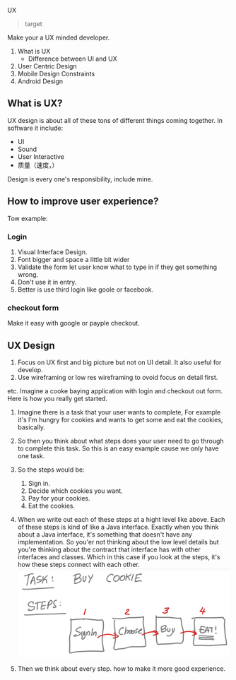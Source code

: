 UX

> target

Make your a UX minded developer.

1. What is UX
    - Difference between UI and UX
2. User Centric Design
3. Mobile Design Constraints
4. Android Design


## What is UX?

UX design is about all of these tons of different things coming together. In software it include:
- UI
- Sound
- User Interactive
- 质量（速度，）

Design is every one's responsibility, include mine.

## How to improve user experience?

Tow example:

### Login

1. Visual Interface Design.
2. Font bigger and space a little bit wider
3. Validate the form let user know what to type in if they get something wrong.
4. Don't use it in entry.
5. Better is use third login like goole or facebook.

### checkout form

Make it easy with google or payple checkout.


## UX Design

1. Focus on UX first and big picture but not on UI detail. It also useful for develop.
2. Use wireframing or low res wireframing to ovoid focus on detail first.

etc. Imagine a cooke baying application with login and checkout out form. Here is how you really get started.

1. Imagine there is a task that your user wants to complete, For example it's I'm hungry for cookies and wants to get some and eat the cookies, basically.
2. So then you think about what steps does your user need to go through to complete this task. So this is an easy example cause we only have one task.
3. So the steps would be:
    1. Sign in.
    2. Decide which cookies you want.
    3. Pay for your cookies.
    4. Eat the cookies.
4. When we write out each of these steps at a hight level like above. Each of these steps is kind of like a Java interface. Exactly when you think about a Java interface, it's something that doesn't have any implementation. So you'er not thinking about the low level details but you're thinking about the contract that interface has with other interfaces and classes. Which in this case if you look at the steps, it's how these steps connect with each other.
![Steps connect](./images/task_step.png)

5. Then we think about every step. how to make it more good experience.
